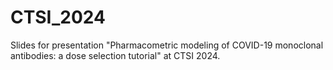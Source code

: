 # CTSI_2024

Slides for presentation "Pharmacometric modeling of COVID-19 monoclonal antibodies: a dose selection tutorial" at CTSI 2024. 
